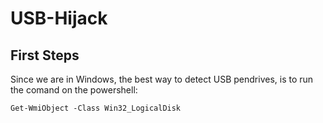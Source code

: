 # USB-Hijack

## First Steps
  
 Since we are in Windows, the best way to detect USB pendrives, is to run the comand on the powershell:
 ```
 Get-WmiObject -Class Win32_LogicalDisk
 ```

